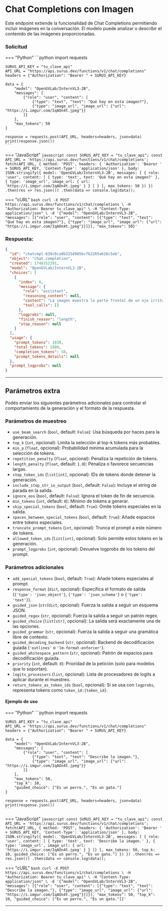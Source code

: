 # Chat Completions con Imagen

Este endpoint extiende la funcionalidad de Chat Completions permitiendo incluir imágenes en la conversación. El modelo puede analizar o describir el contenido de las imágenes proporcionadas.

### Solicitud

=== "Python"
    ```python
    import requests

    SURUS_API_KEY = "tu_clave_api"
    API_URL = "https://api.surus.dev/functions/v1/chat/completions"
    headers = {"Authorization": "Bearer " + SURUS_API_KEY}

    data = {
        "model": "OpenGVLab/InternVL3-2B",
        "messages": [
            {"role": "user", "content": [
                {"type": "text", "text": "Qué hay en esta imagen?"},
                {"type": "image_url", "image_url": {"url": "https://i.imgur.com/IqAOn4t.jpeg"}}
            ]}
        ],
        "max_tokens": 50
    }

    response = requests.post(API_URL, headers=headers, json=data)
    print(response.json())
    ```

=== "JavaScript"
    ```javascript
    const SURUS_API_KEY = "tu_clave_api";
    const API_URL = 'https://api.surus.dev/functions/v1/chat/completions';
    fetch(API_URL, {
      method: 'POST',
      headers: {
        'Authorization': 'Bearer ' + SURUS_API_KEY,
        'Content-Type': 'application/json'
      },
      body: JSON.stringify({
        model: 'OpenGVLab/InternVL3-2B',
        messages: [
          { role: 'user', content: [
            { type: 'text', text: 'Qué hay en esta imagen?' },
            { type: 'image_url', image_url: { url: 'https://i.imgur.com/IqAOn4t.jpeg' } }
          ] }
        ],
        max_tokens: 50
      })
    })
    .then(res => res.json())
    .then(data => console.log(data));
    ```

=== "cURL"
    ```bash
    curl -X POST https://api.surus.dev/functions/v1/chat/completions \
      -H "Authorization: Bearer tu_clave_api" \
      -H "Content-Type: application/json" \
      -d '{"model": "OpenGVLab/InternVL3-2B", "messages": [{"role": "user", "content": [{"type": "text", "text": "Qué hay en esta imagen?"}, {"type": "image_url", "image_url": {"url": "https://i.imgur.com/IqAOn4t.jpeg"}}]}], "max_tokens": 50}'
    ```

### Respuesta:

```json
{
  "id": "chatcmpl-638c8ca8b3254905bcfb2265a616c5eb",
  "object": "chat.completion",
  "created": 1748352291,
  "model": "OpenGVLab/InternVL3-2B",
  "choices": [
    {
      "index": 0,
      "message": {
        "role": "assistant",
        "reasoning_content": null,
        "content": "La imagen muestra la parte frontal de un ojo irritado. El ojo tiene un p\u00e1rpito rojo intenso y un rasgu\u00f1o negro. Las pozas visco\u00e9lasticas est\u00e1n visibles. Este efecto contribuye a",
        "tool_calls": []
      },
      "logprobs": null,
      "finish_reason": "length",
      "stop_reason": null
    }
  ],
  "usage": {
    "prompt_tokens": 1830,
    "total_tokens": 1880,
    "completion_tokens": 50,
    "prompt_tokens_details": null
  },
  "prompt_logprobs": null
}
```

---

## Parámetros extra

Podés enviar los siguientes parámetros adicionales para controlar el comportamiento de la generación y el formato de la respuesta.

### Parámetros de muestreo

- `use_beam_search` (`bool`, default: `False`): Usa búsqueda por haces para la generación.
- `top_k` (`int`, opcional): Limita la selección al top-k tokens más probables.
- `min_p` (`float`, opcional): Probabilidad mínima acumulada para la selección de tokens.
- `repetition_penalty` (`float`, opcional): Penaliza la repetición de tokens.
- `length_penalty` (`float`, default: `1.0`): Penaliza o favorece secuencias largas.
- `stop_token_ids` (`list[int]`, opcional): IDs de tokens donde detener la generación.
- `include_stop_str_in_output` (`bool`, default: `False`): Incluye el string de parada en la salida.
- `ignore_eos` (`bool`, default: `False`): Ignora el token de fin de secuencia.
- `min_tokens` (`int`, default: `0`): Mínimo de tokens a generar.
- `skip_special_tokens` (`bool`, default: `True`): Omite tokens especiales en la salida.
- `spaces_between_special_tokens` (`bool`, default: `True`): Añade espacios entre tokens especiales.
- `truncate_prompt_tokens` (`int`, opcional): Trunca el prompt a este número de tokens.
- `allowed_token_ids` (`list[int]`, opcional): Solo permite estos tokens en la generación.
- `prompt_logprobs` (`int`, opcional): Devuelve logprobs de los tokens del prompt.

### Parámetros adicionales

- `add_special_tokens` (`bool`, default: `True`): Añade tokens especiales al prompt.
- `response_format` (`dict`, opcional): Especifica el formato de salida (`{'type': 'json_object'}`, `{'type': 'json_schema'}` o `{'type': 'text'}`).
- `guided_json` (`str`/`dict`, opcional): Fuerza la salida a seguir un esquema JSON.
- `guided_regex` (`str`, opcional): Fuerza la salida a seguir un patrón regex.
- `guided_choice` (`list[str]`, opcional): La salida será exactamente una de las opciones.
- `guided_grammar` (`str`, opcional): Fuerza la salida a seguir una gramática libre de contexto.
- `guided_decoding_backend` (`str`, opcional): Backend de decodificación guiada (`'outlines'` o `'lm-format-enforcer'`).
- `guided_whitespace_pattern` (`str`, opcional): Patrón de espacios para decodificación guiada.
- `priority` (`int`, default: `0`): Prioridad de la petición (solo para modelos que lo soportan).
- `logits_processors` (`list`, opcional): Lista de procesadores de logits a aplicar durante el muestreo.
- `return_tokens_as_token_ids` (`bool`, opcional): Si se usa con `logprobs`, representa tokens como `token_id:{token_id}`.

#### Ejemplo de uso

=== "Python"
    ```python
    import requests

    SURUS_API_KEY = "tu_clave_api"
    API_URL = "https://api.surus.dev/functions/v1/chat/completions"
    headers = {"Authorization": "Bearer " + SURUS_API_KEY}

    data = {
        "model": "OpenGVLab/InternVL3-2B",
        "messages": [
            {"role": "user", "content": [
                {"type": "text", "text": "Describe la imagen."},
                {"type": "image_url", "image_url": {"url": "https://i.imgur.com/IqAOn4t.jpeg"}}
            ]}
        ],
        "max_tokens": 50,
        "top_k": 10,
        "guided_choice": ["Es un perro.", "Es un gato."]
    }

    response = requests.post(API_URL, headers=headers, json=data)
    print(response.json())
    ```

=== "JavaScript"
    ```javascript
    const SURUS_API_KEY = "tu_clave_api";
    const API_URL = 'https://api.surus.dev/functions/v1/chat/completions';
    fetch(API_URL, {
    method: 'POST',
    headers: {
        'Authorization': 'Bearer ' + SURUS_API_KEY,
        'Content-Type': 'application/json'
    },
    body: JSON.stringify({
        model: 'OpenGVLab/InternVL3-2B',
        messages: [
        { role: 'user', content: [
            { type: 'text', text: 'Describe la imagen.' },
            { type: 'image_url', image_url: { url: 'https://i.imgur.com/IqAOn4t.jpeg' } }
        ]}
        ],
        max_tokens: 50,
        top_k: 10,
        guided_choice: ["Es un perro.", "Es un gato."]
    })
    })
    .then(res => res.json())
    .then(data => console.log(data));
    ```

=== "cURL"
    ```bash
    curl -X POST https://api.surus.dev/functions/v1/chat/completions \
    -H "Authorization: Bearer tu_clave_api" \
    -H "Content-Type: application/json" \
    -d '{"model": "OpenGVLab/InternVL3-2B", "messages": [{"role": "user", "content": [{"type": "text", "text": "Describe la imagen."}, {"type": "image_url", "image_url": {"url": "https://i.imgur.com/IqAOn4t.jpeg"}}]}], "max_tokens": 50, "top_k": 10, "guided_choice": ["Es un perro.", "Es un gato."]}'
    ```

---